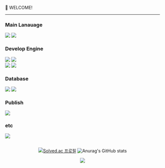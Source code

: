 <!-- info -->
:wave: WELCOME!

------
<!-- Language logo-->
### Main Lanauage
<img src="https://img.shields.io/badge/java-%23007396.svg?&style=for-the-badge&logo=java&logoColor=white" /> <img src="https://img.shields.io/badge/javascript-%23F7DF1E.svg?&style=for-the-badge&logo=javascript&logoColor=black" />

### Develop Engine
<img src="https://img.shields.io/badge/Spring-6DB33F?style=for-the-badge&logo=spring&logoColor=white"/> <img src="https://img.shields.io/badge/node.js-%23339933.svg?&style=for-the-badge&logo=node.js&logoColor=white" /> 
<br/>
<img src="https://img.shields.io/badge/React-20232A?style=for-the-badge&logo=react&logoColor=61DAFB"/> <img src="https://img.shields.io/badge/Vue.js-35495E?style=for-the-badge&logo=vue.js&logoColor=4FC08D"/>

### Database
<img src="https://img.shields.io/badge/MySQL-00000F?style=for-the-badge&logo=mysql&logoColor=white"/> <img src="https://img.shields.io/badge/redis-%23DD0031.svg?&style=for-the-badge&logo=redis&logoColor=white"/> 

### Publish
<img src="https://img.shields.io/badge/Amazon_AWS-FF9900?style=for-the-badge&logo=amazonaws&logoColor=white"/>

### etc
<img src="https://img.shields.io/badge/json%20web%20tokens-323330?style=for-the-badge&logo=json-web-tokens&logoColor=pink"/> 

##
<div align="center">
  
<!-- most used language -->
[![Solved.ac 프로필](http://mazassumnida.wtf/api/v2/generate_badge?boj=delay_100)](https://solved.ac/delay_100)<!-- Github Status --> ![Anurag's GitHub stats](https://github-readme-stats.vercel.app/api?username=delay-100&show_icons=true&theme=dracula)

<a href="https://github.com/devxb/gitanimals">
  <img src="https://render.gitanimals.org/farms/delay-100"/>
</a>
</div>

